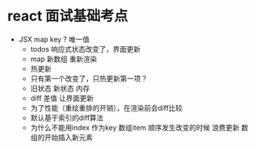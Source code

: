 # react 面试基础考点

- JSX map key ? 唯一值
    - todos 响应式状态改变了，界面更新
    - map 新数组 重新渲染
    - 热更新
    - 只有第一个改变了，只热更新第一项？
    - 旧状态 新状态 内存
    - diff 差值 让界面更新
    - 为了性能（重绘重排的开销），在渲染前会diff比较
    - 默认基于索引的diff算法
    - 为什么不能用index 作为key 
        数组item 顺序发生改变的时候 浪费更新
        数组的开始插入新元素 

